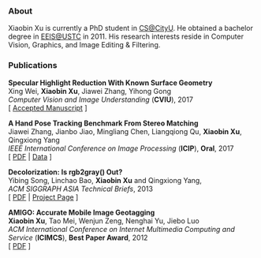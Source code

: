 ### About

Xiaobin Xu is currently a PhD student in [CS@CityU](http://www.cs.cityu.edu.hk/). He obtained a bachelor degree in [EEIS@USTC](http://eeis.ustc.edu.cn) in 2011. His research interests reside in Computer Vision, Graphics, and Image Editing & Filtering.


### Publications

**Specular Highlight Reduction With Known Surface Geometry**  
Xing Wei, **Xiaobin Xu**, Jiawei Zhang, Yihong Gong  
_Computer Vision and Image Understanding_ (**CVIU**), 2017  
\[ [Accepted Manuscript](http://www.sciencedirect.com/science/article/pii/S107731421730173X) \]

**A Hand Pose Tracking Benchmark From Stereo Matching**  
Jiawei Zhang, Jianbo Jiao, Mingliang Chen, Liangqiong Qu, **Xiaobin Xu**, Qingxiong Yang  
_IEEE International Conference on Image Processing_ (**ICIP**), **Oral**, 2017  
\[ [PDF](http://www.cs.cityu.edu.hk/~jianbjiao2/pdfs/icip.pdf) | [Data](https://sites.google.com/site/zhjw1988/) \]

**Decolorization: Is rgb2gray() Out?**  
Yibing Song, Linchao Bao, **Xiaobin Xu** and Qingxiong Yang,  
_ACM SIGGRAPH ASIA Technical Briefs_, 2013  
\[ [PDF](http://www.cs.cityu.edu.hk/~yibisong/siga13tb/siga13tb_final.pdf) | [Project Page](http://www.cs.cityu.edu.hk/~yibisong/siga13tb/index.html) \]

**AMIGO: Accurate Mobile Image Geotagging**  
**Xiaobin Xu**, Tao Mei, Wenjun Zeng, Nenghai Yu, Jiebo Luo  
_ACM International Conference on Internet Multimedia Computing and Service_ (**ICIMCS**), **Best Paper Award**, 2012  
\[ [PDF](https://www.microsoft.com/en-us/research/wp-content/uploads/2016/02/icimcs12.53.camera.pdf) \]

